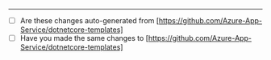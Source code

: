 

---------------------------
* [ ] Are these changes auto-generated from [https://github.com/Azure-App-Service/dotnetcore-templates]
* [ ] Have you made the same changes to [https://github.com/Azure-App-Service/dotnetcore-templates]
